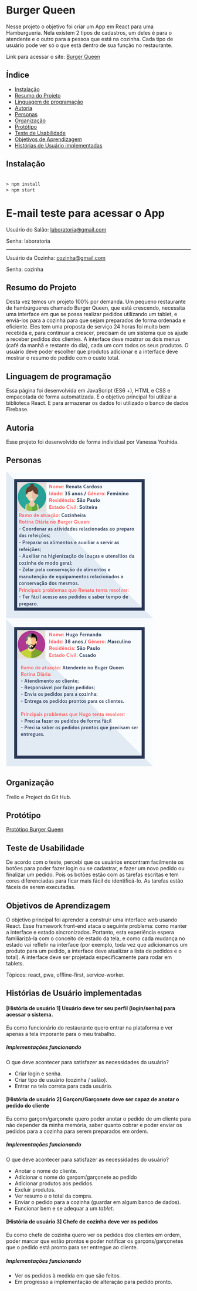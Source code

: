 # Burger Queen

Nesse projeto o objetivo foi criar um App em React para uma Hamburgueria. Nela existem 2 tipos de cadastros, um deles é para o atendente e o outro para a pessoa que está na cozinha. Cada tipo de usuário pode ver só o que está dentro de sua função no restaurante.

Link para acessar o site: [Burger Queen](https://burger-queen-eba7f.firebaseapp.com)

## Índice

* [Instalação](#Instalação)
* [Resumo do Projeto](#Resumo-do-Projeto)
* [Linguagem de programação](#Linguagem-de-programação)
* [Autoria](#Autoria)
* [Personas](#Personas)
* [Organização](#Organização)
* [Protótipo](#Protótipo)
* [Teste de Usabilidade](#Teste-de-usabilidade)
* [Objetivos de Aprendizagem](#Objetivos-de-Aprendizagem)
* [Histórias de Usuário implementadas](#Histórias-de-Usuário-implementadas)

## Instalação
```node

> npm install
> npm start

```

# E-mail teste para acessar o App
Usuário do Salão: laboratoria@gmail.com

Senha: laboratoria

---------------------------------------

Usuário da Cozinha: cozinha@gmail.com

Senha: cozinha

## Resumo do Projeto
Desta vez temos um projeto 100% por demanda. Um pequeno restaurante de hambúrgueres chamado Burger Queen, que está crescendo, necessita uma interface em que se possa realizar pedidos utilizando um tablet, e enviá-los para a cozinha para que sejam preparados de forma ordenada e eficiente. 
Eles tem uma proposta de serviço 24 horas foi muito bem recebida e, para continuar a crescer, precisam de um sistema que os ajude a receber pedidos dos clientes.
A interface deve mostrar os dois menus (café da manhã e restante do dia), cada um com todos os seus produtos. O usuário deve poder escolher que produtos adicionar e a interface deve mostrar o resumo do pedido com o custo total.

## Linguagem de programação
Essa página foi desenvolvida em JavaScript (ES6 +), HTML e CSS e empacotada de forma automatizada. E o objetivo principal foi utilizar a biblioteca React. E para armazenar os dados foi utilizado o banco de dados Firebase.

## Autoria
Esse projeto foi desenvolvido de forma individual por Vanessa Yoshida.

## Personas
![persona](/public/assets/img/persona-renata.png)
![persona](/public/assets/img/persona-hugo.png)

## Organização
Trello e Project do Git Hub.

## Protótipo
[Protótipo Burger Queen](https://xd.adobe.com/view/22849aa8-f906-4d2c-6881-aa86234d765d-54b5/?fullscreen)

## Teste de Usabilidade
De acordo com o teste, percebi que os usuários encontram facilmente os botões para poder fazer login ou se cadastrar, e fazer um novo pedido ou finalizar um pedido. Pois os botões estão com as tarefas escritas e tem cores diferenciadas para ficar mais fácil de identificá-lo. As tarefas estão fáceis de serem executadas.

## Objetivos de Aprendizagem
O objetivo principal foi aprender a construir uma interface web usando React. Esse framework front-end ataca o seguinte problema: como manter a interface e estado sincronizados. Portanto, esta experiência espera familiarizá-la com o conceito de estado da tela, e como cada mudança no estado vai refletir na interface (por exemplo, toda vez que adicionamos um produto para um pedido, a interface deve atualizar a lista de pedidos e o total). A interface deve ser projetada especificamente para rodar em tablets.

Tópicos: react, pwa, offline-first, service-worker.  

## Histórias de Usuário implementadas

#### [História de usuário 1] Usuário deve ter seu perfil (login/senha) para acessar o sistema.

Eu como funcionário do restaurante quero entrar na plataforma e ver apenas a
tela imporante para o meu trabalho.

##### Implementações funcionando

O que deve acontecer para satisfazer as necessidades do usuário?

* Criar login e senha.
* Criar tipo de usuário (cozinha / salão).
* Entrar na tela correta para cada usuário.

#### [História de usuário 2] Garçom/Garçonete deve ser capaz de anotar o pedido do cliente

Eu como garçom/garçonete quero poder anotar o pedido de um cliente para não
depender da minha memória, saber quanto cobrar e poder enviar os pedidos para a
cozinha para serem preparados em ordem.

##### Implementações funcionando

O que deve acontecer para satisfazer as necessidades do usuário?

* Anotar o nome do cliente.
* Adicionar o nome do garçom/garçonete ao pedido
* Adicionar produtos aos pedidos.
* Excluir produtos.
* Ver resumo e o total da compra.
* Enviar o pedido para a cozinha (guardar em algum banco de dados).
* Funcionar bem e se adequar a um _tablet_.

#### [História de usuário 3] Chefe de cozinha deve ver os pedidos

Eu como chefe de cozinha quero ver os pedidos dos clientes em ordem, poder marcar que estão prontos e poder notificar os garçons/garçonetes que o pedido está pronto para ser entregue ao cliente.

##### Implementações funcionando

* Ver os pedidos à medida em que são feitos.
* Em progresso a implementação de alteração para pedido pronto.
